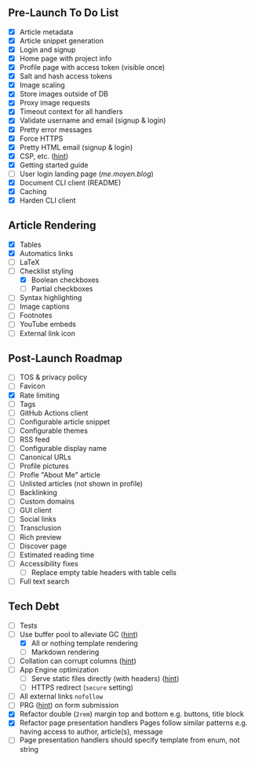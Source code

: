 ## Pre-Launch To Do List

- [x] Article metadata
- [x] Article snippet generation
- [x] Login and signup
- [x] Home page with project info
- [x] Profile page with access token (visible once)
- [x] Salt and hash access tokens
- [x] Image scaling
- [x] Store images outside of DB
- [x] Proxy image requests
- [x] Timeout context for all handlers
- [x] Validate username and email (signup & login)
- [x] Pretty error messages
- [x] Force HTTPS
- [x] Pretty HTML email (signup & login)
- [x] CSP, etc. ([hint](https://securityheaders.com/?q=moyen.blog))
- [x] Getting started guide
- [ ] User login landing page (*me.moyen.blog*)
- [x] Document CLI client (README)
- [x] Caching
- [x] Harden CLI client

## Article Rendering

- [x] Tables
- [x] Automatics links
- [ ] LaTeX
- [ ] Checklist styling
    - [x] Boolean checkboxes
    - [ ] Partial checkboxes
- [ ] Syntax highlighting
- [ ] Image captions
- [ ] Footnotes
- [ ] YouTube embeds
- [ ] External link icon

## Post-Launch Roadmap

- [ ] TOS & privacy policy
- [ ] Favicon
- [x] Rate limiting
- [ ] Tags
- [ ] GitHub Actions client
- [ ] Configurable article snippet
- [ ] Configurable themes
- [ ] RSS feed
- [ ] Configurable display name
- [ ] Canonical URLs
- [ ] Profile pictures
- [ ] Profle "About Me" article
- [ ] Unlisted articles (not shown in profile)
- [ ] Backlinking
- [ ] Custom domains
- [ ] GUI client
- [ ] Social links
- [ ] Transclusion
- [ ] Rich preview
- [ ] Discover page
- [ ] Estimated reading time
- [ ] Accessibility fixes
    - [ ] Replace empty table headers with table cells
- [ ] Full text search

## Tech Debt

- [ ] Tests
- [ ] Use buffer pool to alleviate GC ([hint](https://www.reddit.com/r/golang/comments/27ls5a/including_htmltemplate_snippets_is_there_a_better/))
    - [x] All or nothing template rendering
    - [ ] Markdown rendering
- [ ] Collation can corrupt columns ([hint](https://www.cockroachlabs.com/docs/stable/collate.html#collation-versioning))
- [ ] App Engine optimization
    - [ ] Serve static files directly (with headers) ([hint](https://cloud.google.com/appengine/docs/flexible/python/serving-static-files))
    - [ ] HTTPS redirect (`secure` setting)
- [ ] All external links `nofollow`
- [ ] PRG ([hint](https://en.wikipedia.org/wiki/Post/Redirect/Get)) on form submission
- [x] Refactor double (`2rem`) margin top and bottom e.g. buttons, title block
- [x] Refactor page presentation handlers
    Pages follow similar patterns e.g. having access to author, article(s), message
- [ ] Page presentation handlers should specify template from enum, not string
